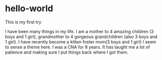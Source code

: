 # hello-world
This is my first try

I have been many things in my life. I am a mother to 4 amazing children (3 boys and 1 girl), grandmother to 4 gorgeous grandchildren (also 3 boys and 1 girl). I have recently become a kitten foster mom(3 boys and 1 girl) I seem to sense a theme here. I was a CNA for 8 years. It has taught me a lot of patience and making sure I put things back where I got them. 
